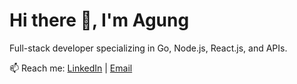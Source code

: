 # Hi there 👋, I'm Agung
Full-stack developer specializing in Go, Node.js, React.js, and APIs.



📫 Reach me: [LinkedIn]([https://linkedin.com/in/agungtripambudi](https://www.linkedin.com/in/agung-tri-pambudi-a5907244/)) | [Email](mailto:agungtripambudi@gmail.com)



